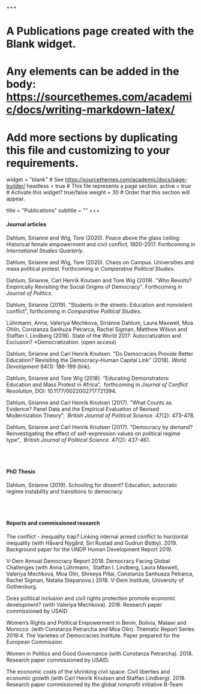 +++
# A Publications page created with the Blank widget.
# Any elements can be added in the body: https://sourcethemes.com/academic/docs/writing-markdown-latex/
# Add more sections by duplicating this file and customizing to your requirements.

widget = "blank"  # See https://sourcethemes.com/academic/docs/page-builder/
headless = true  # This file represents a page section.
active = true  # Activate this widget? true/false
weight = 30  # Order that this section will appear.

title = "Publications"
subtitle = ""
+++

#### Journal articles



Dahlum, Sirianne and Wig, Tore (2020). Peace above the glass ceiling: Historical female empowerment and civil conflict, 1800-2017. Forthcoming in *International Studies Quarterly*.

Dahlum, Sirianne and Wig, Tore (2020). Chaos on Campus. Universities and mass political protest. Forthcoming in *Comparative Political Studies*.

Dahlum, Sirianne, Carl Henrik Knutsen and Tore Wig (2019). "Who Revolts? Empirically Revisiting the Social Origins of Democracy". Forthcoming in *Journal of Politics*. 

Dahlum, Sirianne (2019). "Students in the streets: Education and nonviolent conflict", forthcoming in *Comparative Political Studies*. 

Lührmann, Anna, Valeriya Mechkova, Sirianne Dahlum, Laura Maxwell, Moa Ohlin, Constanza Sanhuza Petrarca, Rachel Sigman, Matthew Wilson and Staffan I. Lindberg (2018). State of the World 2017: Autocratization and Exclusion? *Democratization. (open access)

Dahlum, Sirianne and Carl Henrik Knutsen. "Do Democracies Provide Better Education? Revisiting the Democracy–Human Capital Link" (2018). *World Development* 94(1): 186-199 (link).

Dahlum, Sirianne and Tore Wig (2018). “Educating Demonstrators: Education and Mass Protest in Africa”,  forthcoming in *Journal of Conflict Resolution*, DOI: 10.1177/0022002717721394. 

Dahlum, Sirianne and Carl Henrik Knutsen (2017). "What Counts as Evidence? Panel Data and the Empirical Evaluation of Revised Modernization Theory",  *British Journal of Political Science*. 47(2): 473-478.

Dahlum, Sirianne and Carl Henrik Knutsen (2017). "Democracy by demand? Reinvestigating the effect of self-expression values on political regime type",  *British Journal of Political Science*. 47(2): 437-461.

<br />
<br />

#### PhD Thesis

Dahlum, Sirianne (2019). Schooling for dissent? Education, autocratic regime instability and transitions to democracy.

<br />
<br />

#### Reports and commissioned research

The conflict - inequality trap? Linking internal armed conflict to horizontal inequality (with Håvard Nygård, Siri Rustad and Gudrun Østby). 2019. Background paper for the UNDP Human Development Report 2019.

V-Dem Annual Democracy Report 2018. Democracy Facing Global Challenges (with Anna Lührmann,  Staffan I. Lindberg, Laura Maxwell, Valeriya Mechkova, Moa Olin, Shreeya Pillai, Constanza Sanhueza Petrarca, Rachel Sigman, Natalia Stepanova.) 2018. V-Dem Institute, University of Gothenburg.

Does political inclusion and civil rights protection promote economic development? (with Valeriya Mechkova). 2018. Research paper commissioned by USAID

Women’s Rights and Political Empowerment in Benin, Bolivia, Malawi and Morocco  (with Constanza Petrarcha and Moa Olin). Thematic Report Series 2019:4. The Varieties of Democracies Institute. Paper prepared for the European Commission

Women in Politics and Good Governance (with Constanza Petrarcha). 2018. Research paper commissioned by USAID. 

The economic costs of the shrinking civil space: Civil liberties and economic growth (with Carl Henrik Knutsen and Staffan Lindberg). 2018. Research paper commissioned by the global nonprofit initiative B-Team  


